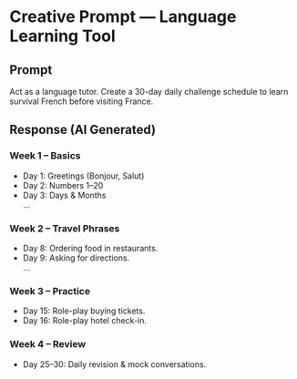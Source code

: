 # Creative Prompt — Language Learning Tool  

## Prompt  
Act as a language tutor. Create a 30-day daily challenge schedule to learn survival French before visiting France.  

## Response (AI Generated)  
### Week 1 – Basics  
- Day 1: Greetings (Bonjour, Salut)  
- Day 2: Numbers 1–20  
- Day 3: Days & Months  
…  

### Week 2 – Travel Phrases  
- Day 8: Ordering food in restaurants.  
- Day 9: Asking for directions.  
…  

### Week 3 – Practice  
- Day 15: Role-play buying tickets.  
- Day 16: Role-play hotel check-in.  

### Week 4 – Review  
- Day 25–30: Daily revision & mock conversations.  

